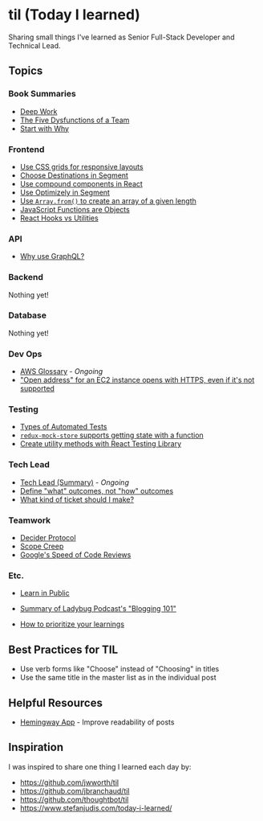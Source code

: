 # til (Today I learned)

Sharing small things I've learned as Senior Full-Stack Developer and Technical Lead.

## Topics

### Book Summaries

- [Deep Work](./book-summaries/deep-work.md)
- [The Five Dysfunctions of a Team](./book-summaries/the-five-dysfunctions-of-a-team.md)
- [Start with Why](./book-summaries/start-with-why.md)

### Frontend

- [Use CSS grids for responsive layouts](./frontend/css-grids-for-responsive-layouts.md)
- [Choose Destinations in Segment](./frontend/segment-choose-destinations.md)
- [Use compound components in React](https://github.com/mattscripted/react-compound-components)
- [Use Optimizely in Segment](./frontend/optimizely-in-segment.md)
- [Use `Array.from()` to create an array of a given length](./frontend/array-from-length.md)
- [JavaScript Functions are Objects](./frontend/js-functions-are-objects.md)
- [React Hooks vs Utilities](./frontend/react-hooks-vs-utils.md)

### API

- [Why use GraphQL?](./api/why-use-graphql.md)

### Backend

Nothing yet!

### Database

Nothing yet!

### Dev Ops

- [AWS Glossary](./devops/aws-glossary.md) - _Ongoing_
- ["Open address" for an EC2 instance opens with HTTPS, even if it's not supported](./devops/ec2-instance-open-address-http.md)

### Testing

- [Types of Automated Tests](./testing/types-of-automated-tests.md)
- [`redux-mock-store` supports getting state with a function](./testing/redux-mock-store-get-state-function.md)
- [Create utility methods with React Testing Library](./testing/rtl-render-utils.md)

### Tech Lead

- [Tech Lead (Summary)](./tech-lead/tech-lead.md) - _Ongoing_
- [Define "what" outcomes, not "how" outcomes](./tech-lead/define-what-not-how.md)
- [What kind of ticket should I make?](./tech-lead/what-kind-of-ticket.md)

### Teamwork

- [Decider Protocol](./teamwork/decider-protocol.md)
- [Scope Creep](./teamwork/scope-creep.md)
- [Google's Speed of Code Reviews](./teamwork/googles-speed-of-code-reviews.md)

### Etc.

- [Learn in Public](./etc/learn-in-public.md)

- [Summary of Ladybug Podcast's "Blogging 101"](./etc/ladybug-podcast-blogging-101-summary.md)
- [How to prioritize your learnings](./etc/prioritize-learnings.md)

## Best Practices for TIL

- Use verb forms like "Choose" instead of "Choosing" in titles
- Use the same title in the master list as in the individual post

## Helpful Resources

- [Hemingway App](https://hemingwayapp.com/) - Improve readability of posts

## Inspiration

I was inspired to share one thing I learned each day by:

- https://github.com/jwworth/til
- https://github.com/jbranchaud/til
- https://github.com/thoughtbot/til
- https://www.stefanjudis.com/today-i-learned/
